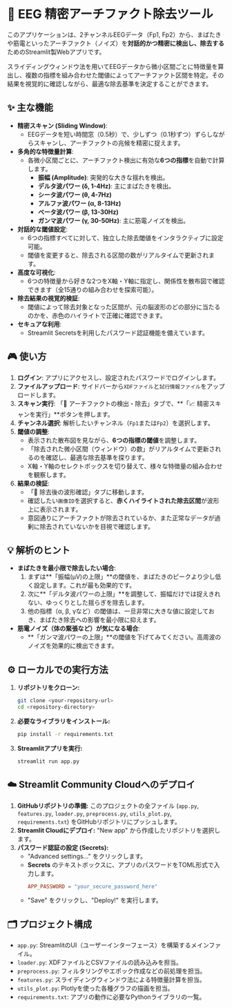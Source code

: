 # 🧠 EEG 精密アーチファクト除去ツール

このアプリケーションは、2チャンネルEEGデータ（Fp1, Fp2）から、まばたきや筋電といったアーチファクト（ノイズ）を**対話的かつ精密に検出し、除去する**ためのStreamlit製Webアプリです。

スライディングウィンドウ法を用いてEEGデータから微小区間ごとに特徴量を算出し、複数の指標を組み合わせた閾値によってアーチファクト区間を特定。その結果を視覚的に確認しながら、最適な除去基準を決定することができます。

## ✨ 主な機能

-   **精密スキャン (Sliding Window)**:
    -   EEGデータを短い時間窓（0.5秒）で、少しずつ（0.1秒ずつ）ずらしながらスキャンし、アーチファクトの兆候を精密に捉えます。
-   **多角的な特徴量計算**:
    -   各微小区間ごとに、アーチファクト検出に有効な**6つの指標**を自動で計算します。
        -   **振幅 (Amplitude)**: 突発的な大きな揺れを検出。
        -   **デルタ波パワー (δ, 1-4Hz)**: 主にまばたきを検出。
        -   **シータ波パワー (θ, 4-7Hz)**
        -   **アルファ波パワー (α, 8-13Hz)**
        -   **ベータ波パワー (β, 13-30Hz)**
        -   **ガンマ波パワー (γ, 30-50Hz)**: 主に筋電ノイズを検出。
-   **対話的な閾値設定**:
    -   6つの指標すべてに対して、独立した除去閾値をインタラクティブに設定可能。
    -   閾値を変更すると、除去される区間の数がリアルタイムで更新されます。
-   **高度な可視化**:
    -   6つの特徴量から好きな2つをX軸・Y軸に指定し、関係性を散布図で確認できます（全15通りの組み合わせを探索可能）。
-   **除去結果の視覚的検証**:
    -   閾値によって除去対象となった区間が、元の脳波形のどの部分に当たるのかを、赤色のハイライトで正確に確認できます。
-   **セキュアな利用**:
    -   Streamlit Secretsを利用したパスワード認証機能を備えています。

## 🎮 使い方

1.  **ログイン**: アプリにアクセスし、設定されたパスワードでログインします。
2.  **ファイルアップロード**: サイドバーから`XDFファイル`と`試行情報ファイル`をアップロードします。
3.  **スキャン実行**: 「🔬 アーチファクトの検出・除去」タブで、**「📈 精密スキャンを実行」**ボタンを押します。
4.  **チャンネル選択**: 解析したいチャンネル（`Fp1`または`Fp2`）を選択します。
5.  **閾値の調整**:
    -   表示された散布図を見ながら、**6つの指標の閾値**を調整します。
    -   「除去された微小区間（ウィンドウ）の数」がリアルタイムで更新されるのを確認し、最適な除去基準を探ります。
    -   X軸・Y軸のセレクトボックスを切り替えて、様々な特徴量の組み合わせを観察します。
6.  **結果の検証**:
    -   「👀 除去後の波形確認」タブに移動します。
    -   確認したい`画像ID`を選択すると、**赤くハイライトされた除去区間**が波形上に表示されます。
    -   意図通りにアーチファクトが除去されているか、また正常なデータが過剰に除去されていないかを目視で確認します。

## 💡 解析のヒント

-   **まばたきを最小限で除去したい場合**:
    1.  まずは**「振幅(µV)の上限」**の閾値を、まばたきのピークより少し低く設定します。これが最も効果的です。
    2.  次に**「デルタ波パワーの上限」**を調整して、振幅だけでは捉えきれない、ゆっくりとした揺らぎを除去します。
    3.  他の指標（α, β, γなど）の閾値は、一旦非常に大きな値に設定しておき、まばたき除去への影響を最小限に抑えます。
-   **筋電ノイズ（体の緊張など）が気になる場合**:
    -   **「ガンマ波パワーの上限」**の閾値を下げてみてください。高周波のノイズを効果的に検出できます。

## ⚙️ ローカルでの実行方法

1.  **リポジトリをクローン:**
    ```bash
    git clone <your-repository-url>
    cd <repository-directory>
    ```
2.  **必要なライブラリをインストール:**
    ```bash
    pip install -r requirements.txt
    ```
3.  **Streamlitアプリを実行:**
    ```bash
    streamlit run app.py
    ```

## ☁️ Streamlit Community Cloudへのデプロイ

1.  **GitHubリポジトリの準備:** このプロジェクトの全ファイル (`app.py`, `features.py`, `loader.py`, `preprocess.py`, `utils_plot.py`, `requirements.txt`) をGitHubリポジトリにプッシュします。
2.  **Streamlit Cloudにデプロイ:** "New app" から作成したリポジトリを選択します。
3.  **パスワード認証の設定 (Secrets):**
    -   "Advanced settings..." をクリックします。
    -   **Secrets** のテキストボックスに、アプリのパスワードをTOML形式で入力します。
        ```toml
        APP_PASSWORD = "your_secure_password_here"
        ```
    -   "Save" をクリックし、"Deploy!" を実行します。

## 🗂️ プロジェクト構成

-   `app.py`: StreamlitのUI（ユーザーインターフェース）を構築するメインファイル。
-   `loader.py`: XDFファイルとCSVファイルの読み込みを担当。
-   `preprocess.py`: フィルタリングやエポック作成などの前処理を担当。
-   `features.py`: スライディングウィンドウ法による特徴量計算を担当。
-   `utils_plot.py`: Plotlyを使った各種グラフの描画を担当。
-   `requirements.txt`: アプリの動作に必要なPythonライブラリの一覧。
